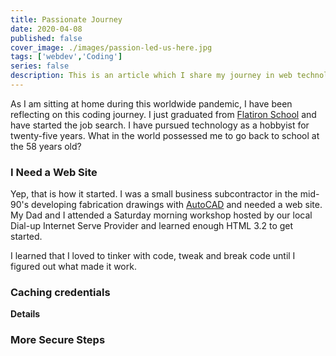 ```yaml
---
title: Passionate Journey
date: 2020-04-08
published: false
cover_image: ./images/passion-led-us-here.jpg
tags: ['webdev','Coding']
series: false
description: This is an article which I share my journey in web technology, specifically my passion to learn. As I am at home during the COVID-19 pandemic, it seemed relevant to share.
---
```

As I am sitting at home during this worldwide pandemic, I have been reflecting on this coding journey. I just graduated from [Flatiron School]() and have started the job search. I have pursued technology as a hobbyist for twenty-five years. What in the world possessed me to go back to school at the 58 years old?

### I Need a Web Site
Yep, that is how it started. I was a small business subcontractor in the mid-90's developing fabrication drawings with [AutoCAD]() and needed a web site. My Dad and I attended a Saturday morning workshop hosted by our local Dial-up Internet Serve Provider and learned enough HTML 3.2 to get started.

I learned that I loved to tinker with code, tweak and break code until I figured out what made it work.

### Caching credentials


**Details**

 ### More Secure Steps
